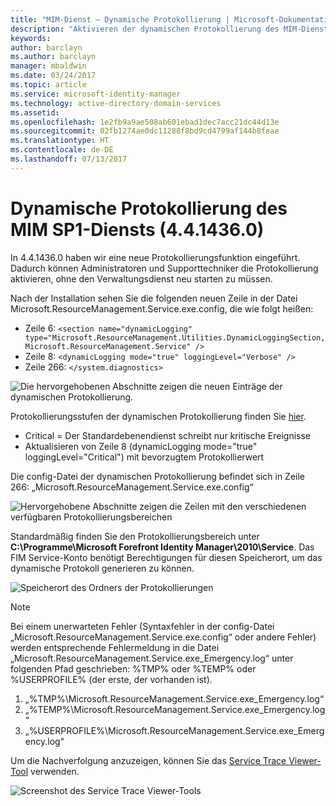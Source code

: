 ```yaml
---
title: "MIM-Dienst – Dynamische Protokollierung | Microsoft-Dokumentation"
description: "Aktivieren der dynamischen Protokollierung des MIM-Diensts ohne den Verwaltungsdienst erneut starten zu müssen"
keywords: 
author: barclayn
ms.author: barclayn
manager: mbaldwin
ms.date: 03/24/2017
ms.topic: article
ms.service: microsoft-identity-manager
ms.technology: active-directory-domain-services
ms.assetid: 
ms.openlocfilehash: 1e2fb9a9ae508ab601ebad1dec7acc21dc44d13e
ms.sourcegitcommit: 02fb1274ae0dc11288f8bd9cd4799af144b8feae
ms.translationtype: HT
ms.contentlocale: de-DE
ms.lasthandoff: 07/13/2017
---
```

# Dynamische Protokollierung des MIM SP1-Diensts (4.4.1436.0)
<a id="mim-sp1-4414360--service-dynamic-logging" class="xliff"></a>
In 4.4.1436.0 haben wir eine neue Protokollierungsfunktion eingeführt. Dadurch können Administratoren und Supporttechniker die Protokollierung aktivieren, ohne den Verwaltungsdienst neu starten zu müssen.

Nach der Installation sehen Sie die folgenden neuen Zeile in der Datei Microsoft.ResourceManagement.Service.exe.config, die wie folgt heißen:

*   Zeile 6: ``<section name="dynamicLogging" type="Microsoft.ResourceManagement.Utilities.DynamicLoggingSection, Microsoft.ResourceManagement.Service" />``
*   Zeile 8: ``<dynamicLogging mode="true" loggingLevel="Verbose" />``
*   Zeile 266: ``</system.diagnostics> ``

![Die hervorgehobenen Abschnitte zeigen die neuen Einträge der dynamischen Protokollierung.](media/mim-service-dynamic-logging/screen01.png)

Protokollierungsstufen der dynamischen Protokollierung finden Sie [hier](https://msdn.microsoft.com/library/ms733025(v=vs.110).aspx#Anchor_3).

- Critical = Der Standardebenendienst schreibt nur kritische Ereignisse
- Aktualisieren von Zeile 8 (dynamicLogging mode="true" loggingLevel="Critical") mit bevorzugtem Protokollierwert

Die config-Datei der dynamischen Protokollierung befindet sich in Zeile 266: „Microsoft.ResourceManagement.Service.exe.config“

![Hervorgehobene Abschnitte zeigen die Zeilen mit den verschiedenen verfügbaren Protokollierungsbereichen](media/mim-service-dynamic-logging/screen02.png)

Standardmäßig finden Sie den Protokollierungsbereich unter **C:\Programme\Microsoft Forefront Identity Manager\2010\Service**. Das FIM Service-Konto benötigt Berechtigungen für diesen Speicherort, um das dynamische Protokoll generieren zu können.

![Speicherort des Ordners der Protokollierungen](media/mim-service-dynamic-logging/screen03.png)

 >[!NOTE]
 Bei einem unerwarteten Fehler (Syntaxfehler in der config-Datei „Microsoft.ResourceManagement.Service.exe.config“ oder andere Fehler) werden entsprechende Fehlermeldung in die Datei „Microsoft.ResourceManagement.Service.exe_Emergency.log“ unter folgenden Pfad geschrieben: %TMP% oder %TEMP% oder %USERPROFILE% (der erste, der vorhanden ist).  
1. „%TMP%\Microsoft.ResourceManagement.Service.exe_Emergency.log“
2. „%TEMP%\Microsoft.ResourceManagement.Service.exe_Emergency.log“
3. „%USERPROFILE%\Microsoft.ResourceManagement.Service.exe_Emergency.log“

Um die Nachverfolgung anzuzeigen, können Sie das [Service Trace Viewer-Tool](https://msdn.microsoft.com//library/aa751795(v=vs.110).aspx) verwenden.

 ![Screenshot des Service Trace Viewer-Tools](media/mim-service-dynamic-logging/screen04.png)
